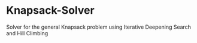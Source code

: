 # Knapsack-Solver
Solver for the general Knapsack problem using Iterative Deepening Search and Hill Climbing
